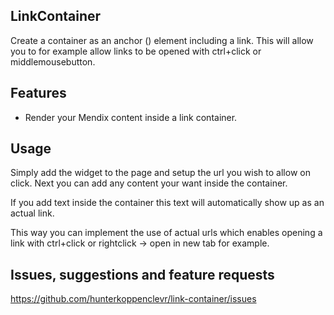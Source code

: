 ## LinkContainer
Create a container as an anchor (<a>) element including a link. This will allow you to for example allow links to be opened with ctrl+click or middlemousebutton.

## Features
- Render your Mendix content inside a link container.

## Usage
Simply add the widget to the page and setup the url you wish to allow on click. Next you can add any content your want inside the container.

If you add text inside the container this text will automatically show up as an actual link.

This way you can implement the use of actual urls which enables opening a link with ctrl+click or rightclick -> open in new tab for example.

## Issues, suggestions and feature requests
https://github.com/hunterkoppenclevr/link-container/issues
